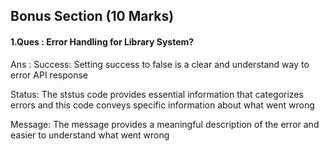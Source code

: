 
## Bonus Section (10 Marks)

#### 1.Ques :  Error Handling for Library System?

Ans : Success: Setting success to false is a clear and understand way to error API response

Status: The ststus code provides essential information that categorizes errors and this code conveys specific information about what went wrong

Message: The message provides a meaningful description of the error and easier to understand what went wrong






